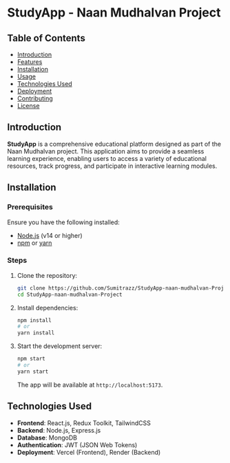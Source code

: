# StudyApp - Naan Mudhalvan Project


## Table of Contents

- [Introduction](#introduction)
- [Features](#features)
- [Installation](#installation)
- [Usage](#usage)
- [Technologies Used](#technologies-used)
- [Deployment](#deployment)
- [Contributing](#contributing)
- [License](#license)

## Introduction

**StudyApp** is a comprehensive educational platform designed as part of the Naan Mudhalvan project. This application aims to provide a seamless learning experience, enabling users to access a variety of educational resources, track progress, and participate in interactive learning modules.

## Installation

### Prerequisites

Ensure you have the following installed:

- [Node.js](https://nodejs.org/) (v14 or higher)
- [npm](https://www.npmjs.com/) or [yarn](https://yarnpkg.com/)

### Steps

1. Clone the repository:

   ```bash
   git clone https://github.com/Sumitrazz/StudyApp-naan-mudhalvan-Project.git
   cd StudyApp-naan-mudhalvan-Project
   ```

2. Install dependencies:

   ```bash
   npm install
   # or
   yarn install
   ```

3. Start the development server:

   ```bash
   npm start
   # or
   yarn start
   ```

   The app will be available at `http://localhost:5173`.


## Technologies Used

- **Frontend**: React.js, Redux Toolkit, TailwindCSS
- **Backend**: Node.js, Express.js
- **Database**: MongoDB
- **Authentication**: JWT (JSON Web Tokens)
- **Deployment**: Vercel (Frontend), Render (Backend)

